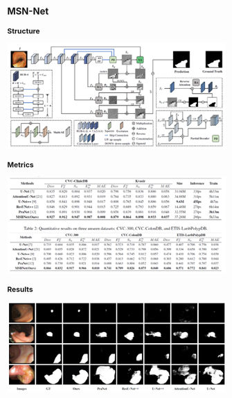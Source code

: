 ## MSN-Net
### Structure

![](imgs\MSB-Net.png)

### Metrics

![](imgs\Metrics.png)

### Results

![](imgs\Results.png)

<!-- Unet

<img src="./imgs/U-Net.png" alt="U-Net.png" style="zoom:67%;" />

R2Unet

<img src="./imgs/R2U-Net.png" alt="R2U-Net.png" style="zoom:67%;" />

AttentionUnet

<img src="./imgs/AttU-Net.png" alt="AttentionUnet" style="zoom:67%;" />

R2AttenUnet

<img src="./imgs/AttR2U-Net.png" alt="R2AttenUnet" style="zoom:67%;" />

Unet++

<img src="./imgs/Unet++.jpg" alt="Unet++" style="zoom:67%;" />

PraNet

<img src="./imgs/PraNet.png" alt="PraNet" style="zoom:67%;" />

PraNet++

<img src="./imgs/PraNet++.png" alt="PraNet++" style="zoom:67%;" />

## CVC ClinicDB

U2PraNet++有SA(mask out):
Dice 0.912(0.927)

PraNet:
Dice 0.896

U2PraNet++无SA:
Dice 0.913

U2PraNet++(SE,ASPP):
Dice 0.894

U2PraNet++(init):
Dice 0.894


PraNet++:
Dice 0.889

PraNet(bs=2):
Dice = 0.845

## Kvasir

U2PraNet++:
Dice = 0.879

PraNet:
Dice = 0.858

## CVC-300

U2PraNet++:
Dice = 0.866

PraNet:
Dice = 0.789

## CVC-ColonDB

U2PraNet++:
Dice = 0.741

PraNet:
Dice = 0.699

## ETIS-LaribPolypDB

U2PraNet++:
Dice = 0.606

PraNet:
Dice = 0.458 -->